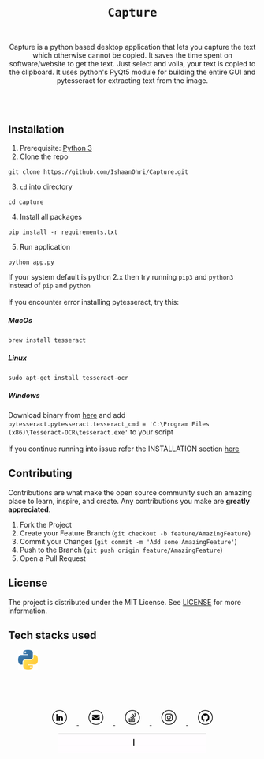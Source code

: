 <code>
  <h1 align="center">Capture</h1>
</code>
<p align="center">
  Capture is a python based desktop application that lets you capture the text which otherwise cannot be copied. It saves the time spent on software/website to get the text. Just select and voila, your text is copied to the clipboard. It uses python's PyQt5 module for building the entire GUI and pytesseract for extracting text from the image.
</p>
<br>
<br>

## Installation
1. Prerequisite: [Python 3](https://www.python.org/downloads/)
2. Clone the repo
```
git clone https://github.com/IshaanOhri/Capture.git
```
3. `cd` into directory
```
cd capture
```
4. Install all packages
```
pip install -r requirements.txt
```
5. Run application
```
python app.py
```
If your system default is python 2.x then try running `pip3` and `python3` instead of `pip` and `python`
<br><br>
If you encounter error installing pytesseract, try this:
##### MacOs
```
brew install tesseract
```
##### Linux
```
sudo apt-get install tesseract-ocr
```
##### Windows
Download binary from [here](https://github.com/UB-Mannheim/tesseract/wiki) and add `pytesseract.pytesseract.tesseract_cmd = 'C:\Program Files (x86)\Tesseract-OCR\tesseract.exe'` to your script
<br><br>
If you continue running into issue refer the INSTALLATION section [here](https://pypi.org/project/pytesseract/)


## Contributing

Contributions are what make the open source community such an amazing place to learn, inspire, and create. Any contributions you make are **greatly appreciated**.

1. Fork the Project
2. Create your Feature Branch (`git checkout -b feature/AmazingFeature`)
3. Commit your Changes (`git commit -m 'Add some AmazingFeature'`)
4. Push to the Branch (`git push origin feature/AmazingFeature`)
5. Open a Pull Request

## License
The project is distributed under the MIT License. See [LICENSE](https://github.com/IshaanOhri/Capture/blob/master/LICENSE) for more information.

## Tech stacks used
<p>
  <img src="https://github.com/IshaanOhri/IshaanOhri/blob/master/assets/python.png" height=40 hspace=20>
</p>

<br>
<br>
<br>

<p align="center">
  <a href="https://www.linkedin.com/in/ishaanohri/">
    <img src="https://github.com/IshaanOhri/IshaanOhri/blob/master/assets/linkedin.png" width="30" height="30" hspace="20">
  </a>

  <a href="mailto:ishaan99ohri@gmail.com">
    <img src="https://github.com/IshaanOhri/IshaanOhri/blob/master/assets/mail.png" width="30" height="30" hspace="20">
  </a>

  <a href="https://stackoverflow.com/users/11712463/ishaan-ohri">
    <img src="https://github.com/IshaanOhri/IshaanOhri/blob/master/assets/stackoverflow.png" width="30" height="30" hspace="20">
  </a>

  <a href="https://www.instagram.com/ohri_8/">
    <img src="https://github.com/IshaanOhri/IshaanOhri/blob/master/assets/instagram.png" width="30" height="30" hspace="20">
  </a>

  <a href="https://github.com/IshaanOhri">
    <img src="https://github.com/IshaanOhri/IshaanOhri/blob/master/assets/github.png" width="30" height="30" hspace="20">
  </a>
</p>
  
<p align="center">
  <a href="https://github.com/IshaanOhri">
    <img src="https://github.com/IshaanOhri/IshaanOhri/blob/master/assets//ishaan.gif" width="300">
  </a>
</p>
